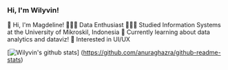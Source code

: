 <!-- Level 1: Simple bio and stats -->

### Hi, I'm Wilyvin!
👋 Hi, I'm Magdeline!
👨🏻‍💻 Data Enthusiast
👨🏻‍🎓 Studied Information Systems at the University of Mikroskil, Indonesia
💭 Currently learning about data analytics and dataviz!
🎨 Interested in UI/UX

<!-- Github stats from https://github.com/anuraghazra/github-readme-stats -->
[![Wilyvin's github stats](https://github-readme-stats.vercel.app/api?username=wilyvintanvee&count_private=true&show_icons=true&theme=radical&hide_rank=false)]
(https://github.com/anuraghazra/github-readme-stats)
